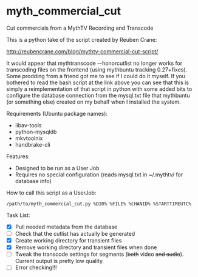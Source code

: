 myth_commercial_cut
===================

Cut commercials from a MythTV Recording and Transcode

This is a python take of the script created by Reuben Crane:

http://reubencrane.com/blog/mythtv-commercial-cut-script/

It would appear that mythtranscode --honorcutlist no longer works for transcoding files on the frontend (using mythbuntu tracking 0.27+fixes). Some prodding from a friend got me to see if I could do it myself. If you bothered to read the bash script at the link above you can see that this is simply a reimplementation of that script in python with some added bits to configure the database connection from the mysql.txt file that mythbuntu (or something else) created on my behalf when I installed the system.

Requirements (Ubuntu package names):

- libav-tools
- python-mysqldb
- mkvtoolnix
- handbrake-cli

Features:

- Designed to be run as a User Job
- Requires no special configuration (reads mysql.txt in ~/.mythtv/ for database info)

How to call this script as a UserJob:

```
/path/to/myth_commercial_cut.py %DIR% %FILE% %CHANID% %STARTTIMEUTC%
```

Task List:

- [x] Pull needed metadata from the database
- [ ] Check that the cutlist has actually be generated
- [x] Create working directory for transient files
- [x] Remove working directory and transient files when done
- [ ] Tweak the transcode settings for segments (~~both~~ video ~~and audio~~). Current output is pretty low quality.
- [ ] Error checking!!!
